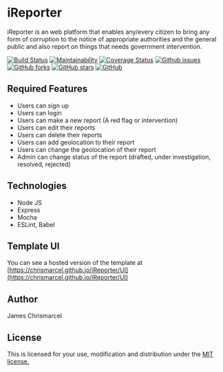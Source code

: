 # iReporter

iReporter is an web platform that enables any/every citizen to bring any form of corruption to the notice of appropriate authorities and the general public and also report on things that needs government intervention.

[![Build Status](https://travis-ci.com/Chrismarcel/iReporter.svg?branch=develop)](https://travis-ci.com/Chrismarcel/iReporter)
[![Maintainability](https://api.codeclimate.com/v1/badges/579d83e8e360731ae057/maintainability)](https://codeclimate.com/github/Chrismarcel/iReporter/maintainability)
[![Coverage Status](https://img.shields.io/coveralls/github/Chrismarcel/iReporter.svg?style=popout)](https://coveralls.io/github/Chrismarcel/iReporter?branch=develop)
[![Github issues](https://img.shields.io/github/issues-raw/Chrismarcel/iReporter.svg?style=popout)](https://github.com/Chrismarcel/iReporter/issues)
[![GitHub forks](https://img.shields.io/github/forks/Chrismarcel/iReporter.svg?style=popout)](https://github.com/Chrismarcel/iReporter/network)
[![GitHub stars](https://img.shields.io/github/stars/Chrismarcel/iReporter.svg)](https://github.com/Chrismarcel/iReporter/stargazers)
[![GitHub](https://img.shields.io/github/license/Chrismarcel/iReporter.svg?style=popout)](https://github.com/Chrismarcel/iReporter/blob/develop/LICENSE)

## Required Features

- Users can sign up
- Users can login
- Users can make a new report (A red flag or intervention)
- Users can edit their reports
- Users can delete their reports
- Users can add geolocation to their report
- Users can change the geolocation of their report
- Admin can change status of the report (drafted, under investigation, resolved, rejected)

## Technologies

- Node JS
- Express
- Mocha
- ESLint, Babel

## Template UI

You can see a hosted version of the template at [https://chrismarcel.github.io/iReporter/UI](https://chrismarcel.github.io/iReporter/UI)

## Author

James Chrismarcel

## License

This is licensed for your use, modification and distribution under the [MIT license.](https://opensource.org/licenses/MIT)

